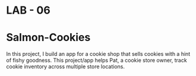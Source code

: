 # LAB - 06
# Salmon-Cookies
In this project, I build an app for a cookie shop that sells cookies with a hint of fishy goodness. This project/app helps Pat, a cookie store owner, track cookie inventory across multiple store locations. 



